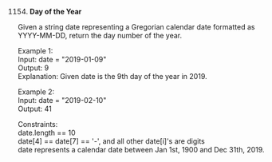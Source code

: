 1154. **Day of the Year**

Given a string date representing a Gregorian calendar date formatted as YYYY-MM-DD, return the day number of the year.<br>

Example 1:<br>
Input: date = "2019-01-09"<br>
Output: 9<br>
Explanation: Given date is the 9th day of the year in 2019.<br>

Example 2:<br>
Input: date = "2019-02-10"<br>
Output: 41<br>

Constraints:<br>
date.length == 10<br>
date[4] == date[7] == '-', and all other date[i]'s are digits<br>
date represents a calendar date between Jan 1st, 1900 and Dec 31th, 2019.
